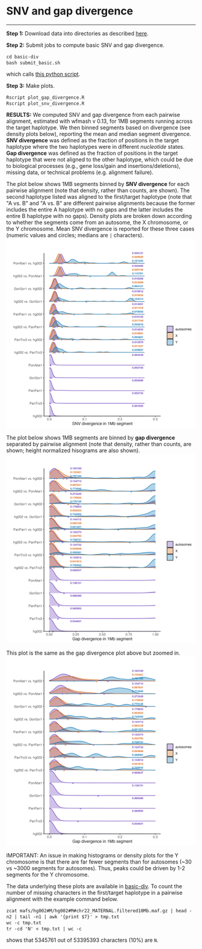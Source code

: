 # SNV and gap divergence
------------------------

**Step 1:** Download data into directories as described [here](download.md).

**Step 2:** Submit jobs to compute basic SNV and gap divergence.

```
cd basic-div
bash submit_basic.sh
```
which calls [this python script](tools/compute_basic_div.py).

**Step 3:** Make plots.
```
Rscript plot_gap_divergence.R
Rscript plot_snv_divergence.R
```

**RESULTS:** 
We computed SNV and gap divergence from each pairwise alignment, estimated with wfmash v 0.13, for 1MB segments running across the target haplotype. We then binned segments based on divergence (see density plots below), reporting the mean and median segment divergence. **SNV divergence** was defined as the fraction of positions in the target haplotype where the two haplotypes were in different *nucleotide* states. **Gap divergence** was defined as the fraction of positions in the target haplotype that were not aligned to the other haplotype, which could be due to biological processes (e.g., gene loss/gain and insertions/deletions), missing data, or technical problems (e.g. alignment failure).

The plot below shows 1MB segments binned by **SNV divergence** for each pairwise alignment (note that density, rather than counts, are shown).
The second haplotype listed was aligned to the first/target haplotype (note that "A vs. B" and "A vs. B" are different pairwise alignments because the former includes the entire A haplotype with no gaps and the latter includes the entire B haplotype with no gaps).
Density plots are broken down according to whether the segments come from an autosome, the X chromosome, or the Y chromosome. Mean SNV divergence is reported for these three cases (numeric values and circles; medians are `|` characters).
![SNV divergence](basic-div/snv_divergence.png)

The plot below shows 1MB segments are binned by **gap divergence** separated by pairwise alignment (note that density, rather than counts, are shown; height normalized hisograms are also shown).
![Gap divergence](basic-div/gap_divergence.png)

This plot is the same as the gap divergence plot above but zoomed in.
![Gap divergence](basic-div/gap_divergence_zoomed.png)

IMPORTANT: An issue in making histograms or density plots for the Y chromosome is that there are far fewer segments than for autosomes (~30 vs ~3000 segments for autosomes). Thus, peaks could be driven by 1-2 segments for the Y chromosome.

The data underlying these plots are available in [basic-div](basic-div).
To count the number of missing characters in the first/target haplotype in a pairwise alignment with the example command below.
```
zcat mafs/hg002#M/hg002#M#chr22_MATERNAL.filtered10Mb.maf.gz | head -n2 | tail -n1 | awk '{print $7}' > tmp.txt
wc -c tmp.txt
tr -cd 'N' < tmp.txt | wc -c
```
shows that 5345761 out of 53395393 characters (10%) are `N`.
